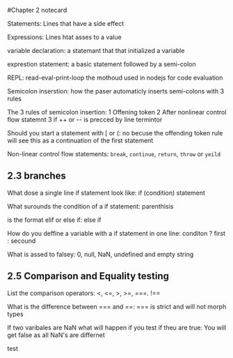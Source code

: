#Chapter 2 notecard

Statements: Lines that have a side effect

Expressions: Lines htat asses to a value

variable declaration: a statemant that that initialized a variable

exprestion statement: a basic statement followed by a semi-colon

REPL: read-eval-print-loop the mothoud used in nodejs for code evaluation

Semicolon inserstion: how the paser automaticly inserts semi-colons with 3 rules

The 3 rules of semicolon insertion: 1 Offening token 2 After nonlinear control flow statemnt 3 if ++ or -- is precced by line termintor

Should you start a statement with [ or (: no becuse the offending token rule will see this as a continuation of the first statement

Non-linear control flow statements: `break`, `continue`, `return`, `throw` or `yeild`

## 2.3 branches

What dose a single line if statement look like: if (condition) statement

What surounds the condition of a if statement: parenthisis

is the format elif or else if: else if

How do you deffine a variable with a if statement in one line: conditon ? first : secound

What is assed to falsey: 0, null, NaN, undefined and empty string

## 2.5 Comparison and Equality testing

List the comparison operators: <, <=, >, >=, ===. !==

What is the difference between === and ==: === is strict and will not morph types

If two varibales are NaN what will happen if you test if theu are true: You will get false as all NaN's are differnet

test
